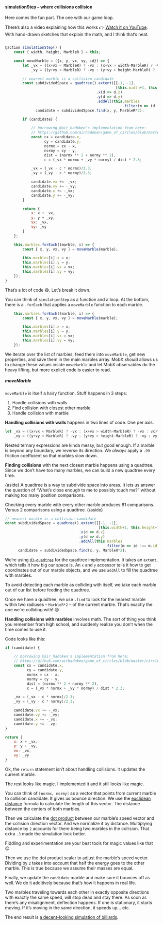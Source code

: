 
#### simulationStep – where collisions collision

Here comes the fun part. The one with our game loop.

There’s also a video explaining how this works 👉 [Watch it on
YouTube](https://www.youtube.com/watch?v=H84fmXjTElM). With hand-drawn
sketches that explain the math, and I think that’s neat.

``` javascript

@action simulationStep() {
    const { width, height, MarbleR } = this;

    const moveMarble = ({x, y, vx, vy, id}) => {
        let _vx = ((x+vx < MarbleR) ? -vx : (x+vx > width-MarbleR) ? -vx : vx)*.99,
            _vy = ((y+vy < MarbleR) ? -vy : (y+vy > height-MarbleR) ? -vy : vy)*.99;

        // nearest marble is a collision candidate
        const subdividedSpace = quadtree().extent([[-1, -1],
                                                   [this.width+1, this.height+1]])
                                          .x(d => d.x)
                                          .y(d => d.y)
                                          .addAll(this.marbles
                                                      .filter(m => id !== m.id)),
              candidate = subdividedSpace.find(x, y, MarbleR*2);

        if (candidate) {

            // borrowing @air_hadoken's implementation from here:
            // https://github.com/airhadoken/game_of_circles/blob/master/circles.js#L64
            const cx = candidate.x,
                  cy = candidate.y,
                  normx = cx - x,
                  normy = cy - y,
                  dist = (normx ** 2 + normy ** 2),
                  c = (_vx * normx + _vy * normy) / dist * 2.3;

            _vx = (_vx - c * normx)/2.3;
            _vy = (_vy - c * normy)/2.3;

            candidate.vx += -_vx;
            candidate.vy += -_vy;
            candidate.x += -_vx;
            candidate.y += -_vy;
        }

        return {
            x: x + _vx,
            y: y + _vy,
            vx: _vx,
            vy: _vy
        }
    };

    this.marbles.forEach((marble, i) => {
        const { x, y, vx, vy } = moveMarble(marble);

        this.marbles[i].x = x;
        this.marbles[i].y = y;
        this.marbles[i].vx = vx;
        this.marbles[i].vy = vy;
    });
}
```

That’s a lot of code 😅. Let’s break it down.

You can think of `simulationStep` as a function and a loop. At the
bottom, there is a `.forEach` that applies a `moveMarble` function to
each marble.

``` javascript
    this.marbles.forEach((marble, i) => {
        const { x, y, vx, vy } = moveMarble(marble);

        this.marbles[i].x = x;
        this.marbles[i].y = y;
        this.marbles[i].vx = vx;
        this.marbles[i].vy = vy;
    });
```

We iterate over the list of marbles, feed them into `moveMarble`, get
new properties, and save them in the main marbles array. MobX *should*
allows us to change these values inside `moveMarble` and let MobX
observables do the heavy lifting, but more explicit code is easier to
read.

##### moveMarble

`moveMarble` is itself a hairy function. Stuff happens in 3 steps:

1.  Handle collisions with walls
2.  Find collision with closest other marble
3.  Handle collision with marble

**Handling collisions with walls** happens in two lines of code. One per
axis.

``` javascript
let _vx = ((x+vx < MarbleR) ? -vx : (x+vx > width-MarbleR) ? -vx : vx)*.99,
    _vy = ((y+vy < MarbleR) ? -vy : (y+vy > height-MarbleR) ? -vy : vy)*.99;
```

Nested ternary expressions are kinda messy, but good enough. If a marble
is beyond any boundary, we reverse its direction. We *always* apply a
`.99` friction coefficient so that marbles slow down.

**Finding collisions** with the next closest marble happens using a
quadtree. Since we don’t have too many marbles, we can build a new
quadtree every time.

{aside} A quadtree is a way to subdivide space into areas. It lets us
answer the question of “What’s close enough to me to possibly touch me?”
without making too many position comparisons.

Checking every marble with every other marble produces 81 comparisons.
Versus 2 comparisons using a quadtree. {/aside}

``` javascript
// nearest marble is a collision candidate
const subdividedSpace = quadtree().extent([[-1, -1],
                                           [this.width+1, this.height+1]])
                                  .x(d => d.x)
                                  .y(d => d.y)
                                  .addAll(this.marbles
                                              .filter(m => id !== m.id)),
      candidate = subdividedSpace.find(x, y, MarbleR*2);
```

We’re using [`d3-quadtree`](https://github.com/d3/d3-quadtree) for the
quadtree implementation. It takes an `extent`, which tells it how big
our space is. An `x` and `y` accessor tells it how to get coordinates
out of our marble objects, and we use `addAll` to fill the quadtree with
marbles.

To avoid detecting each marble as colliding with itself, we take each
marble out of our list before feeding the quadtree.

Once we have a quadtree, we use `.find` to look for the nearest marble
within two radiuses – `MarbleR*2` – of the current marble. That’s
exactly the one we’re colliding with\! :smile:

**Handling collisions with marbles** involves math. The sort of thing
you think you remember from high school, and suddenly realize you don’t
when the time comes to use it.

Code looks like this:

``` javascript
if (candidate) {

    // borrowing @air_hadoken's implementation from here:
    // https://github.com/airhadoken/game_of_circles/blob/master/circles.js#L64
    const cx = candidate.x,
          cy = candidate.y,
          normx = cx - x,
          normy = cy - y,
          dist = (normx ** 2 + normy ** 2),
          c = (_vx * normx + _vy * normy) / dist * 2.3;

    _vx = (_vx - c * normx)/2.3;
    _vy = (_vy - c * normy)/2.3;

    candidate.vx += -_vx;
    candidate.vy += -_vy;
    candidate.x += -_vx;
    candidate.y += -_vy;
}

return {
    x: x + _vx,
    y: y + _vy,
    vx: _vx,
    vy: _vy
}
```

Ok, the `return` statement isn’t about handling collisions. It updates
the current marble.

The rest looks like magic. I implemented it and it still looks like
magic.

You can think of `[normx, normy]` as a vector that points from current
marble to collision candidate. It gives us bounce direction. We use the
[euclidean distance](https://en.wikipedia.org/wiki/Euclidean_distance)
formula to calculate the length of this vector. The distance between the
centers of both marbles.

Then we calculate the [dot
product](https://en.wikipedia.org/wiki/Dot_product) between our marble’s
speed vector and the collision direction vector. And we normalize it by
distance. Multiplying distance by `2` accounts for there being two
marbles in the collision. That extra `.3` made the simulation look
better.

Fiddling and experimentation are your best tools for magic values like
that 😉

Then we use the dot product scalar to adjust the marble’s speed vector.
Dividing by `2` takes into account that half the energy goes to the
other marble. This is true because we assume their masses are equal.

Finally, we update the `candidate` marble and make sure it bounces off
as well. We do it additively because that’s how it happens in real life.

Two marbles traveling towards each other in exactly opposite directions
with exactly the same speed, will stop dead and stay there. As soon as
there’s any misalignment, deflection happens. If one is stationary, it
starts moving. If it’s moving in the same direction, it speeds up… etc.

The end result is [a decent-looking simulation of
billiards](https://swizec.github.io/declarative-canvas-react-konva/).
